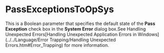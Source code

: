 # PassExceptionsToOpSys

This is a Boolean parameter that specifies the default state of the **Pass Exception** check box in the **System Error** dialog box.See 
		 Handling Unexpected Errors[Handling Unexpected Application Errors in Windows](../../Language/Error Trapping/Handling Unexpected Errors.htm#Error_Trapping) for more information.
